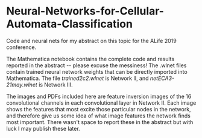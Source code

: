 # Neural-Networks-for-Cellular-Automata-Classification
Code and neural nets for my abstract on this topic for the ALife 2019 conference.

The Mathematica notebook contains the complete code and results reported in the abstract -- please excuse the messiness!
The .wlnet files contain trained neural network weights that can be directly imported into Mathematica.  The file _trained2c2.wlnet_ is Network II, and _netECA3-21may.wlnet_ is Network III.

The images and PDFs included here are feature inversion images of the 16 convolutional channels in each convolutional layer in Network II.  Each image shows the features that most excite those particular nodes in the network, and therefore give us some idea of what image features the network finds most important.  There wasn't space to report these in the abstract but with luck I may publish these later.  
